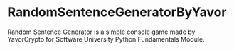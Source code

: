 # RandomSentenceGeneratorByYavor

Random Sentence Generator is a simple console game made by YavorCrypto for Software University Python Fundamentals Module.
